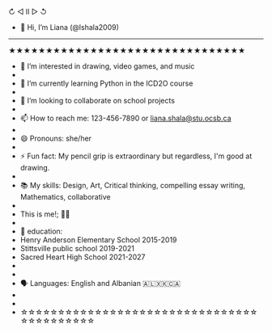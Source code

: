 

↻ ◁ II ▷ ↺

- 👋 Hi, I’m Liana (@lshala2009)
- ------------------------------
★★★★★★★★★★★★★★★★★★★★★★★★★★★★★★★★

  
- 👀 I’m interested in drawing, video games, and music
- 
- 🌱 I’m currently learning Python in the ICD2O course
- 
- 💞️ I’m looking to collaborate on school projects
- 
- 📫 How to reach me: 123-456-7890 or liana.shala@stu.ocsb.ca
- 
- 😄 Pronouns: she/her
- 
- ⚡ Fun fact: My pencil grip is extraordinary but regardless, I'm good at drawing.
-
- 📚 My skills: Design, Art, Critical thinking, compelling essay writing, Mathematics, collaborative
-
- This is me!; 👩🏻
-
- 🏫 education:
- Henry Anderson Elementary School 2015-2019
- Stittsville public school 2019-2021
- Sacred Heart High School 2021-2027
-
-
- 🗣 Languages: English and Albanian 🇦🇱🇽🇰🇨🇦
-
- 
- ☆☆☆☆☆☆☆☆☆☆☆☆☆☆☆☆☆☆☆☆☆☆☆☆☆☆☆☆☆☆☆☆☆☆☆☆☆☆☆☆☆☆
<!---
lshala2009/lshala2009 is a ✨ special ✨ repository because its `README.md` (this file) appears on your GitHub profile.
You can click the Preview link to take a look at your changes.
--->

